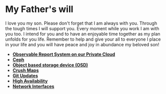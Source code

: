 # My Father's will

I love you my son.  Please don't forget that I am always with you.  Through the tough times I will support you.  Every moment while you work I am with you too.  I intend for you and to have an enjoyable time together as my plan unfolds for you life.  Remember to help and give your all to everyone I place in your life and you will have peace and joy in abundance my beloved son!

- **[Observable Report System on our Private Cloud](../../report-system-install.md)**
- **[Ceph](../../architecture/ceph.md)**
- **[Object based storage device (OSD)](../../architecture/osd.md)**
- **[Crush Maps](../../architecture/osd.md)**
- **[Git Updates](../../architecture/git.md)**
- **[High Availability](../../architecture/ha.md)**
- **[Network Interfaces](../../architecture/network-interfaces.md)**

